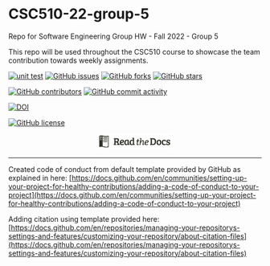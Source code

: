 # CSC510-22-group-5

Repo for Software Engineering Group HW - Fall 2022 - Group 5

This repo will be used throughout the CSC510 course to showcase the team contribution towards weekly assignments.

[![unit test](https://github.com/alunavat/CSC510-22-group-5/actions/workflows/unit-test.yml/badge.svg)](https://github.com/alunavat/CSC510-22-group-5/actions/workflows/unit-test.yml)
[![GitHub issues](https://img.shields.io/github/issues/alunavat/CSC510-22-group-5)](https://github.com/alunavat/CSC510-22-group-5/issues)
[![GitHub forks](https://img.shields.io/github/forks/alunavat/CSC510-22-group-5)](https://github.com/alunavat/CSC510-22-group-5/network)
[![GitHub stars](https://img.shields.io/github/stars/alunavat/CSC510-22-group-5)](https://github.com/alunavat/CSC510-22-group-5/stargazers)

<!--- ![GitHub repo file count](https://img.shields.io/github/directory-file-count/alunavat/CSC510-22-group-5) 
![GitHub code size in bytes](https://img.shields.io/github/languages/code-size/alunavat/CSC510-22-group-5) -->

[![GitHub contributors](https://img.shields.io/github/contributors/alunavat/CSC510-22-group-5)](https://github.com/alunavat/CSC510-22-group-5/graphs/contributors)
[![GitHub commit activity](https://img.shields.io/github/commit-activity/m/alunavat/CSC510-22-group-5)](https://github.com/alunavat/CSC510-22-group-5/graphs/commit-activity)

<!--- ![GitHub language count](https://img.shields.io/github/languages/count/alunavat/CSC510-22-group-5) -->

[![DOI](https://zenodo.org/badge/527830891.svg)](https://zenodo.org/badge/latestdoi/527830891)

[![GitHub license](https://img.shields.io/github/license/alunavat/CSC510-22-group-5)](https://github.com/alunavat/CSC510-22-group-5/blob/main/LICENSE)

<p align=center>
<a href="https://salmon-water-0471c8d0f.1.azurestaticapps.net"><img xxxalign=middle width=150  src=docs/readdocs.png></a>
</p>

---

Created code of conduct from default template provided by GitHub as explained in here: [https://docs.github.com/en/communities/setting-up-your-project-for-healthy-contributions/adding-a-code-of-conduct-to-your-project](https://docs.github.com/en/communities/setting-up-your-project-for-healthy-contributions/adding-a-code-of-conduct-to-your-project)

Adding citation using template provided here: [https://docs.github.com/en/repositories/managing-your-repositorys-settings-and-features/customizing-your-repository/about-citation-files](https://docs.github.com/en/repositories/managing-your-repositorys-settings-and-features/customizing-your-repository/about-citation-files)
